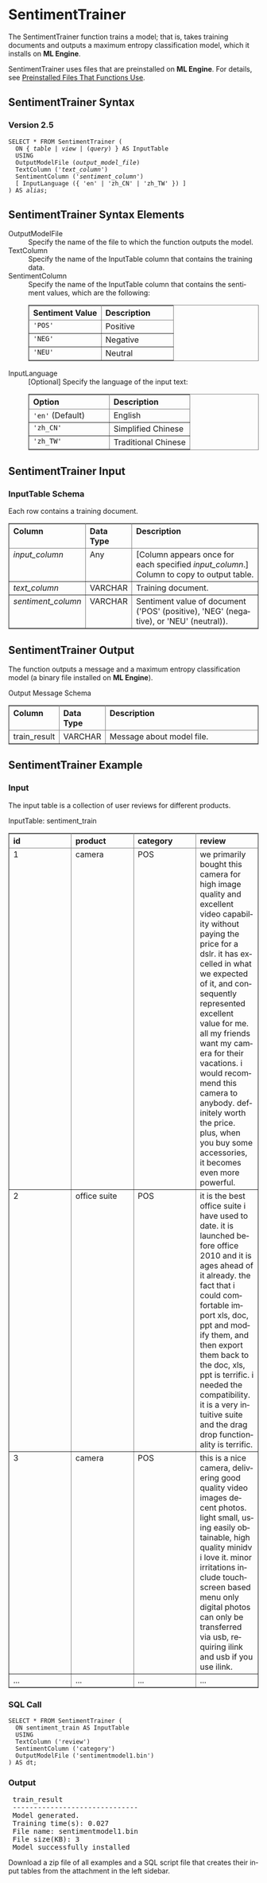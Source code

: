 <html><head></head><body><div class="nested0" aria-labelledby="ariaid-title1" topicindex="1" topicid="qay1507218453121" id="qay1507218453121"><h1 class="title topictitle1" id="ariaid-title1">SentimentTrainer</h1><div class="body conbody">
<p class="p">The SentimentTrainer function trains a model; that is, takes training documents and outputs a maximum entropy classification model, which it installs on <span><b>ML Engine</b></span>.</p>
<p class="p">SentimentTrainer uses files that are preinstalled on <span><b>ML Engine</b></span>. For details, see <a href="tzu1557778477026.md">Preinstalled Files That Functions Use</a>.</p></div><div class="topic reference nested1" aria-labelledby="ariaid-title2" topicindex="2" topicid="viz1507218493714" xml:lang="en-us" lang="en-us" id="viz1507218493714">
<h2 class="title topictitle2" id="ariaid-title2">SentimentTrainer Syntax</h2><div class="body refbody"><div class="section" id="viz1507218493714__section_N1000E_N1000C_N10001">
<h3 class="title sectiontitle">Version <span>2.5</span></h3><pre class="pre codeblock" xml:space="preserve"><code>SELECT * FROM SentimentTrainer (
  <span>ON { <var class="keyword varname">table</var> | <var class="keyword varname">view</var> | (<var class="keyword varname">query</var>) }</span> AS InputTable
  USING
  OutputModelFile (<var class="keyword varname">output_model_file</var>)
  TextColumn ('<var class="keyword varname">text_column</var>')
  SentimentColumn ('<var class="keyword varname">sentiment_column</var>')
  [ InputLanguage ({ 'en' | 'zh_CN' | 'zh_TW' }) ]
) AS <var class="keyword varname">alias</var>;</code></pre></div></div></div><div class="topic reference nested1" aria-labelledby="ariaid-title3" topicindex="3" topicid="hyr1507218574464" xml:lang="en-us" lang="en-us" id="hyr1507218574464">
<h2 class="title topictitle2" id="ariaid-title3">SentimentTrainer Syntax Elements</h2><div class="body refbody"><div class="section" id="hyr1507218574464__section_N10011_N1000E_N10001"><dl class="dl parml"><dt class="dt pt dlterm">OutputModelFile</dt><dd class="dd pd">Specify the name of the file to which the function outputs the model.</dd><dt class="dt pt dlterm">TextColumn</dt><dd class="dd pd">Specify the name of the InputTable column that contains the training data.</dd><dt class="dt pt dlterm">SentimentColumn</dt><dd class="dd pd">Specify the name of the InputTable column that contains the sentiment values, which are the following:
<div class="tablenoborder"><table cellpadding="4" cellspacing="0" summary="" id="hyr1507218574464__table_pcv_pcz_fdb" class="table" frame="border" border="1" rules="all"><div class="caption"></div><colgroup span="1"><col style="width:50%" span="1"></col><col style="width:50%" span="1"></col></colgroup><thead class="thead" style="text-align:left;"><tr class="row"><th class="entry cellrowborder" style="vertical-align:top;" id="d234650e137" rowspan="1" colspan="1">Sentiment Value</th><th class="entry cellrowborder" style="vertical-align:top;" id="d234650e139" rowspan="1" colspan="1">Description</th></tr></thead><tbody class="tbody"><tr class="row"><td class="entry cellrowborder" style="vertical-align:top;" headers="d234650e137" rowspan="1" colspan="1"><code class="ph codeph">'POS'</code></td><td class="entry cellrowborder" style="vertical-align:top;" headers="d234650e139" rowspan="1" colspan="1">Positive</td></tr><tr class="row"><td class="entry cellrowborder" style="vertical-align:top;" headers="d234650e137" rowspan="1" colspan="1"><code class="ph codeph">'NEG'</code></td><td class="entry cellrowborder" style="vertical-align:top;" headers="d234650e139" rowspan="1" colspan="1">Negative</td></tr><tr class="row"><td class="entry cellrowborder" style="vertical-align:top;" headers="d234650e137" rowspan="1" colspan="1"><code class="ph codeph">'NEU'</code></td><td class="entry cellrowborder" style="vertical-align:top;" headers="d234650e139" rowspan="1" colspan="1">Neutral</td></tr></tbody></table></div></dd><dt class="dt pt dlterm">InputLanguage</dt><dd class="dd pd">[Optional] Specify the language of the input text:
<div class="tablenoborder"><table cellpadding="4" cellspacing="0" summary="" id="hyr1507218574464__d62e19" class="table" frame="border" border="1" rules="all"><div class="caption"></div><colgroup span="1"><col style="width:50%" span="1"></col><col style="width:50%" span="1"></col></colgroup><thead class="thead" style="text-align:left;"><tr class="row"><th class="entry cellrowborder" style="vertical-align:top;" id="d234650e171" rowspan="1" colspan="1">Option</th><th class="entry cellrowborder" style="vertical-align:top;" id="d234650e173" rowspan="1" colspan="1">Description</th></tr></thead><tbody class="tbody"><tr class="row"><td class="entry cellrowborder" style="vertical-align:top;" headers="d234650e171" rowspan="1" colspan="1"><code class="ph codeph">'en'</code> (Default)</td><td class="entry cellrowborder" style="vertical-align:top;" headers="d234650e173" rowspan="1" colspan="1">English</td></tr><tr class="row"><td class="entry cellrowborder" style="vertical-align:top;" headers="d234650e171" rowspan="1" colspan="1"><code class="ph codeph">'zh_CN'</code></td><td class="entry cellrowborder" style="vertical-align:top;" headers="d234650e173" rowspan="1" colspan="1">Simplified Chinese</td></tr><tr class="row"><td class="entry cellrowborder" style="vertical-align:top;" headers="d234650e171" rowspan="1" colspan="1"><code class="ph codeph">'zh_TW'</code></td><td class="entry cellrowborder" style="vertical-align:top;" headers="d234650e173" rowspan="1" colspan="1">Traditional Chinese</td></tr></tbody></table></div></dd></dl></div></div></div><div class="topic reference nested1" aria-labelledby="ariaid-title4" topicindex="4" topicid="par1507218641032" xml:lang="en-us" lang="en-us" id="par1507218641032">
<h2 class="title topictitle2" id="ariaid-title4">SentimentTrainer Input</h2><div class="body refbody"><div class="section" id="par1507218641032__section_ryp_x5c_ycb">
<h3 class="title sectiontitle">InputTable Schema</h3>
<p class="p">Each row contains a training document.</p><div class="tablenoborder"><table cellpadding="4" cellspacing="0" summary="" id="par1507218641032__table_N1000E_N1000C_N10001" class="table" frame="border" border="1" rules="all"><div class="caption"></div><colgroup span="1"><col style="width:21.428571428571427%" span="1"></col><col style="width:14.285714285714285%" span="1"></col><col style="width:64.28571428571429%" span="1"></col></colgroup><thead class="thead" style="text-align:left;"><tr class="row"><th class="entry nocellnorowborder" style="vertical-align:top;" id="d234650e219" rowspan="1" colspan="1">Column</th><th class="entry nocellnorowborder" style="vertical-align:top;" id="d234650e221" rowspan="1" colspan="1">Data Type</th><th class="entry cell-norowborder" style="vertical-align:top;" id="d234650e223" rowspan="1" colspan="1">Description</th></tr></thead><tbody class="tbody"><tr class="row"><td class="entry nocellnorowborder" style="vertical-align:top;" headers="d234650e219" rowspan="1" colspan="1"><var class="keyword varname">input_column</var></td><td class="entry nocellnorowborder" style="vertical-align:top;" headers="d234650e221" rowspan="1" colspan="1">Any</td><td class="entry cell-norowborder" style="vertical-align:top;" headers="d234650e223" rowspan="1" colspan="1">[Column appears once for each specified <var class="keyword varname">input_column</var>.] <span>Column to copy to output table.</span></td></tr><tr class="row"><td class="entry nocellnorowborder" style="vertical-align:top;" headers="d234650e219" rowspan="1" colspan="1"><var class="keyword varname">text_column</var></td><td class="entry nocellnorowborder" style="vertical-align:top;" headers="d234650e221" rowspan="1" colspan="1">VARCHAR</td><td class="entry cell-norowborder" style="vertical-align:top;" headers="d234650e223" rowspan="1" colspan="1">Training document.</td></tr><tr class="row"><td class="entry row-nocellborder" style="vertical-align:top;" headers="d234650e219" rowspan="1" colspan="1"><var class="keyword varname">sentiment_column</var></td><td class="entry row-nocellborder" style="vertical-align:top;" headers="d234650e221" rowspan="1" colspan="1">VARCHAR</td><td class="entry cellrowborder" style="vertical-align:top;" headers="d234650e223" rowspan="1" colspan="1">Sentiment value of document ('POS' (positive), 'NEG' (negative), or 'NEU' (neutral)).</td></tr></tbody></table></div></div></div></div><div class="topic reference nested1" aria-labelledby="ariaid-title5" topicindex="5" topicid="juu1507218747957" xml:lang="en-us" lang="en-us" id="juu1507218747957">
<h2 class="title topictitle2" id="ariaid-title5">SentimentTrainer Output</h2><div class="body refbody"><div class="section" id="juu1507218747957__section_N1000E_N1000C_N10001">
<p class="p">The function outputs a message and a maximum entropy classification model (a binary file installed on <span><b>ML Engine</b></span>).</p><div class="tablenoborder"><table cellpadding="4" cellspacing="0" summary="" id="juu1507218747957__table_N10014_N1000E_N1000C_N10001" class="table" frame="border" border="1" rules="all"><div class="caption"><span>Output Message Schema</span></div><colgroup span="1"><col style="width:17.24137931034483%" span="1"></col><col style="width:13.793103448275861%" span="1"></col><col style="width:68.96551724137932%" span="1"></col></colgroup><thead class="thead" style="text-align:left;"><tr class="row"><th class="entry nocellnorowborder" style="vertical-align:top;" id="d234650e279" rowspan="1" colspan="1">Column</th><th class="entry nocellnorowborder" style="vertical-align:top;" id="d234650e281" rowspan="1" colspan="1">Data Type</th><th class="entry cell-norowborder" style="vertical-align:top;" id="d234650e283" rowspan="1" colspan="1">Description</th></tr></thead><tbody class="tbody"><tr class="row"><td class="entry row-nocellborder" style="vertical-align:top;" headers="d234650e279" rowspan="1" colspan="1">train_result</td><td class="entry row-nocellborder" style="vertical-align:top;" headers="d234650e281" rowspan="1" colspan="1">VARCHAR</td><td class="entry cellrowborder" style="vertical-align:top;" headers="d234650e283" rowspan="1" colspan="1">Message about model file.</td></tr></tbody></table></div></div></div></div><div class="topic reference nested1" aria-labelledby="ariaid-title6" topicindex="6" topicid="zvr1510348092883" xml:lang="en-us" lang="en-us" id="zvr1510348092883">
<h2 class="title topictitle2" id="ariaid-title6">SentimentTrainer Example</h2><div class="body refbody"><div class="section" id="zvr1510348092883__section_jcl_xjl_pdb">
<h3 class="title sectiontitle">Input</h3>
<p class="p">The input table is a collection of user reviews for different products.</p><div class="tablenoborder"><table cellpadding="4" cellspacing="0" summary="" id="zvr1510348092883__table_kfw_2kl_pdb" class="table" frame="border" border="1" rules="all"><div class="caption"><span>InputTable: sentiment_train</span></div><colgroup span="1"><col style="width:25%" span="1"></col><col style="width:25%" span="1"></col><col style="width:25%" span="1"></col><col style="width:25%" span="1"></col></colgroup><thead class="thead" style="text-align:left;"><tr class="row"><th class="entry cellrowborder" style="vertical-align:top;" id="d234650e328" rowspan="1" colspan="1">id</th><th class="entry cellrowborder" style="vertical-align:top;" id="d234650e330" rowspan="1" colspan="1">product</th><th class="entry cellrowborder" style="vertical-align:top;" id="d234650e332" rowspan="1" colspan="1">category</th><th class="entry cellrowborder" style="vertical-align:top;" id="d234650e334" rowspan="1" colspan="1">review</th></tr></thead><tbody class="tbody"><tr class="row"><td class="entry cellrowborder" style="vertical-align:top;" headers="d234650e328" rowspan="1" colspan="1">1</td><td class="entry cellrowborder" style="vertical-align:top;" headers="d234650e330" rowspan="1" colspan="1">camera</td><td class="entry cellrowborder" style="vertical-align:top;" headers="d234650e332" rowspan="1" colspan="1">POS</td><td class="entry cellrowborder" style="vertical-align:top;" headers="d234650e334" rowspan="1" colspan="1">we primarily bought this camera for high image quality and excellent video capability without paying the price for a dslr. it has excelled in what we expected of it, and consequently represented excellent value for me. all my friends want my camera for their vacations. i would recommend this camera to anybody. definitely worth the price. plus, when you buy some accessories, it becomes even more powerful.</td></tr><tr class="row"><td class="entry cellrowborder" style="vertical-align:top;" headers="d234650e328" rowspan="1" colspan="1">2</td><td class="entry cellrowborder" style="vertical-align:top;" headers="d234650e330" rowspan="1" colspan="1">office suite</td><td class="entry cellrowborder" style="vertical-align:top;" headers="d234650e332" rowspan="1" colspan="1">POS</td><td class="entry cellrowborder" style="vertical-align:top;" headers="d234650e334" rowspan="1" colspan="1">it is the best office suite i have used to date. it is launched before office 2010 and it is ages ahead of it already. the fact that i could comfortable import xls, doc, ppt and modify them, and then export them back to the doc, xls, ppt is terrific. i needed the compatibility. it is a very intuitive suite and the drag drop functionality is terrific.</td></tr><tr class="row"><td class="entry cellrowborder" style="vertical-align:top;" headers="d234650e328" rowspan="1" colspan="1">3</td><td class="entry cellrowborder" style="vertical-align:top;" headers="d234650e330" rowspan="1" colspan="1">camera</td><td class="entry cellrowborder" style="vertical-align:top;" headers="d234650e332" rowspan="1" colspan="1">POS</td><td class="entry cellrowborder" style="vertical-align:top;" headers="d234650e334" rowspan="1" colspan="1">this is a nice camera, delivering good quality video images decent photos. light small, using easily obtainable, high quality minidv i love it. minor irritations include touchscreen based menu only digital photos can only be transferred via usb, requiring ilink and usb if you use ilink.</td></tr><tr class="row"><td class="entry cellrowborder" style="vertical-align:top;" headers="d234650e328" rowspan="1" colspan="1">...</td><td class="entry cellrowborder" style="vertical-align:top;" headers="d234650e330" rowspan="1" colspan="1">...</td><td class="entry cellrowborder" style="vertical-align:top;" headers="d234650e332" rowspan="1" colspan="1">...</td><td class="entry cellrowborder" style="vertical-align:top;" headers="d234650e334" rowspan="1" colspan="1">...</td></tr></tbody></table></div></div><div class="section" id="zvr1510348092883__section_orv_xjl_pdb">
<h3 class="title sectiontitle">SQL Call</h3><pre class="pre codeblock" xml:space="preserve"><code>SELECT * FROM SentimentTrainer (
  ON sentiment_train AS InputTable
  USING
  TextColumn ('review')
  SentimentColumn ('category')
  OutputModelFile ('sentimentmodel1.bin')
) AS dt;</code></pre></div><div class="section" id="zvr1510348092883__section_ijg_yjl_pdb">
<h3 class="title sectiontitle">Output</h3><pre class="pre screen" xml:space="preserve"> train_result                   
 ------------------------------ 
 Model generated.              
 Training time(s): 0.027       
 File name: sentimentmodel1.bin
 File size(KB): 3              
 Model successfully installed</pre>
<p class="p">Download a zip file of all examples and a SQL script file that creates their input tables from the attachment in the left sidebar.</p></div></div></div></div></body></html>
